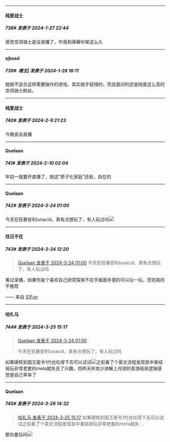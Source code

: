 
*****

####  纯爱战士  
##### 738#       发表于 2024-1-27 22:44

感觉空洞骑士是没录播了，毕竟和弹幕吵架这么久


*****

####  sjbssd  
##### 739#         楼主| 发表于 2024-1-28 16:11

她就不适合这样需要操作的游戏，其实她手挺残的，而且面对的还是纯度这么高的空洞骑士粉丝。

*****

####  纯爱战士  
##### 740#       发表于 2024-2-9 21:23

今晚突击直播


*****

####  Quelaan  
##### 741#       发表于 2024-2-10 02:04

年初一就要开直播了，她这“原子化家庭”还挺，自在的

*****

####  Quelaan  
##### 742#       发表于 2024-3-24 01:00

今天在狂暴安利lunacid，真有点想玩了，有人玩过吗<img src="https://static.saraba1st.com/image/smiley/face2017/216.png" referrerpolicy="no-referrer">


*****

####  往日不在  
##### 743#       发表于 2024-3-24 12:20

<blockquote><a href="httphttps://bbs.saraba1st.com/2b/forum.php?mod=redirect&amp;goto=findpost&amp;pid=64354746&amp;ptid=1886323" target="_blank">Quelaan 发表于 2024-3-24 01:00</a>
今天在狂暴安利lunacid，真有点想玩了，有人玩过吗</blockquote>
看过录播，如果你是个喜欢自己研究探索不在乎画面手感的可以玩一玩，否则真的不推荐

—— 来自 [S1Fun](https://s1fun.koalcat.com)


*****

####  哈扎马  
##### 744#       发表于 2024-3-25 15:17

<blockquote><a href="httphttps://bbs.saraba1st.com/2b/forum.php?mod=redirect&amp;goto=findpost&amp;pid=64354746&amp;ptid=1886323" target="_blank">Quelaan 发表于 2024-3-24 01:00</a>

今天在狂暴安利lunacid，真有点想玩了，有人玩过吗</blockquote>
如果硬核到国王密令1代也吃得下去可以试试<img src="https://static.saraba1st.com/image/smiley/face2017/037.png" referrerpolicy="no-referrer">之前看了个英文流程发现其中某结局玩非常老套的meta就失去了兴趣，但昨天听岚少讲解上月球的音游结局逻辑感觉是自己草率了


*****

####  Quelaan  
##### 745#       发表于 2024-3-26 14:32

<blockquote><a href="httphttps://bbs.saraba1st.com/2b/forum.php?mod=redirect&amp;goto=findpost&amp;pid=64370861&amp;ptid=1886323" target="_blank">哈扎马 发表于 2024-3-25 15:17</a>
如果硬核到国王密令1代也吃得下去可以试试之前看了个英文流程发现其中某结局玩非常老套的meta就失 ...</blockquote>
那你要玩吗<img src="https://static.saraba1st.com/image/smiley/face2017/078.png" referrerpolicy="no-referrer">

